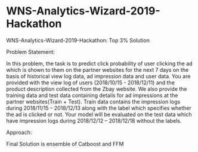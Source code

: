 # WNS-Analytics-Wizard-2019-Hackathon
WNS-Analytics-Wizard-2019-Hackathon: Top 3% Solution

Problem Statement:

In this problem, the task is to predict click probability of user clicking the ad which is shown to them on the partner websites for the next 7 days on the basis of historical view log data, ad impression data and user data.   You are provided with the view log of users (2018/10/15 - 2018/12/11) and the product description collected from the Zbay website. We also provide the training data and test data containing details for ad impressions at the partner websites(Train + Test).   Train data contains the impression logs during 2018/11/15 – 2018/12/13 along with the label which specifies whether the ad is clicked or not. Your model will be evaluated on the test data which have impression logs during 2018/12/12 – 2018/12/18 without the labels.

Approach:

Final Solution is ensemble of Catboost and FFM
